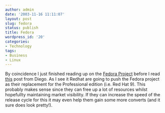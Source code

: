 ```yaml
---
author: admin
date: '2003-11-16 11:11:07'
layout: post
slug: fedora
status: publish
title: Fedora
wordpress_id: '20'
categories:
- Technology
tags:
- Business
- Linux
---
```


By coincidence I just finished reading up on the [Fedora
Project](http://fedora.redhat.com) before I read
[this](http://www.dynamicobjects.com/d2r "d2r: diego's weblog") post
from Diego. As I see it Redhat are going to push the Fedora project as
their replacement for the Professional edition (i.e. Red Hat 9). This
probably makes sense since they can free up a lot of resources whilst
hopefullty maintaining market visibility. If they can increase the speed
of the release cycle for this it may even help them gain some more
converts (and it sure does look pretty!).

